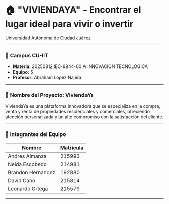 # 🏠 "VIVIENDAYA" - Encontrar el lugar ideal para vivir o invertir
Universidad Autónoma de Ciudad Juárez

---

### 🌵 **Campus CU-IIT**

- **Materia:** 20250812 IEC-9844-00 A INNOVACION TECNOLOGICA
- **Equipo:** 5
- **Profesor:** Abraham Lopez Najera

---

### 🏡 **Nombre del Proyecto: ViviendaYa**

ViviendaYa es una plataforma innovadora que se especializa en la compra, venta y renta de propiedades residenciales y comerciales, ofreciendo atención personalizada y un alto compromiso con la satisfacción del cliente.

---

### 👥 **Integrantes del Equipo**

| **Nombre**          | **Matricula**                 |
|---------------------|-------------------------|
| Andres Almanza       | 215993 |
| Neida Escobedo       | 214981   |
| Brandon Hernandez    | 192880     |
| David Cano           | 215814          |
| Leonardo Ortega      | 215579                   |

---
